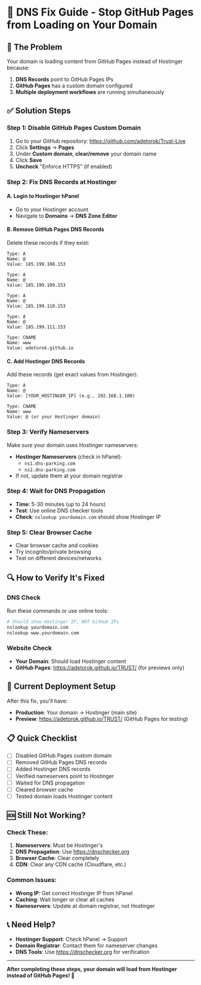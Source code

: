 # 🔧 DNS Fix Guide - Stop GitHub Pages from Loading on Your Domain

## 🚨 **The Problem**
Your domain is loading content from GitHub Pages instead of Hostinger because:
1. **DNS Records** point to GitHub Pages IPs
2. **GitHub Pages** has a custom domain configured
3. **Multiple deployment workflows** are running simultaneously

## ✅ **Solution Steps**

### **Step 1: Disable GitHub Pages Custom Domain**

1. Go to your GitHub repository: https://github.com/adetorok/Trust-Live
2. Click **Settings** → **Pages**
3. Under **Custom domain**, **clear/remove** your domain name
4. Click **Save**
5. **Uncheck** "Enforce HTTPS" (if enabled)

### **Step 2: Fix DNS Records at Hostinger**

#### **A. Login to Hostinger hPanel**
- Go to your Hostinger account
- Navigate to **Domains** → **DNS Zone Editor**

#### **B. Remove GitHub Pages DNS Records**
Delete these records if they exist:
```
Type: A
Name: @
Value: 185.199.108.153

Type: A  
Name: @
Value: 185.199.109.153

Type: A
Name: @  
Value: 185.199.110.153

Type: A
Name: @
Value: 185.199.111.153

Type: CNAME
Name: www
Value: adetorok.github.io
```

#### **C. Add Hostinger DNS Records**
Add these records (get exact values from Hostinger):
```
Type: A
Name: @
Value: [YOUR_HOSTINGER_IP] (e.g., 192.168.1.100)

Type: CNAME  
Name: www
Value: @ (or your Hostinger domain)
```

### **Step 3: Verify Nameservers**

Make sure your domain uses Hostinger nameservers:
- **Hostinger Nameservers** (check in hPanel):
  - `ns1.dns-parking.com`
  - `ns2.dns-parking.com`
- If not, update them at your domain registrar

### **Step 4: Wait for DNS Propagation**

- **Time**: 5-30 minutes (up to 24 hours)
- **Test**: Use online DNS checker tools
- **Check**: `nslookup yourdomain.com` should show Hostinger IP

### **Step 5: Clear Browser Cache**

- Clear browser cache and cookies
- Try incognito/private browsing
- Test on different devices/networks

## 🔍 **How to Verify It's Fixed**

### **DNS Check**
Run these commands or use online tools:
```bash
# Should show Hostinger IP, NOT GitHub IPs
nslookup yourdomain.com
nslookup www.yourdomain.com
```

### **Website Check**
- **Your Domain**: Should load Hostinger content
- **GitHub Pages**: https://adetorok.github.io/TRUST/ (for previews only)

## 🚀 **Current Deployment Setup**

After this fix, you'll have:
- **Production**: Your domain → Hostinger (main site)
- **Preview**: https://adetorok.github.io/TRUST/ (GitHub Pages for testing)

## 📋 **Quick Checklist**

- [ ] Disabled GitHub Pages custom domain
- [ ] Removed GitHub Pages DNS records
- [ ] Added Hostinger DNS records  
- [ ] Verified nameservers point to Hostinger
- [ ] Waited for DNS propagation
- [ ] Cleared browser cache
- [ ] Tested domain loads Hostinger content

## 🆘 **Still Not Working?**

### **Check These:**
1. **Nameservers**: Must be Hostinger's
2. **DNS Propagation**: Use https://dnschecker.org
3. **Browser Cache**: Clear completely
4. **CDN**: Clear any CDN cache (Cloudflare, etc.)

### **Common Issues:**
- **Wrong IP**: Get correct Hostinger IP from hPanel
- **Caching**: Wait longer or clear all caches
- **Nameservers**: Update at domain registrar, not Hostinger

## 📞 **Need Help?**

- **Hostinger Support**: Check hPanel → Support
- **Domain Registrar**: Contact them for nameserver changes
- **DNS Tools**: Use https://dnschecker.org for verification

---

**After completing these steps, your domain will load from Hostinger instead of GitHub Pages! 🎉**
